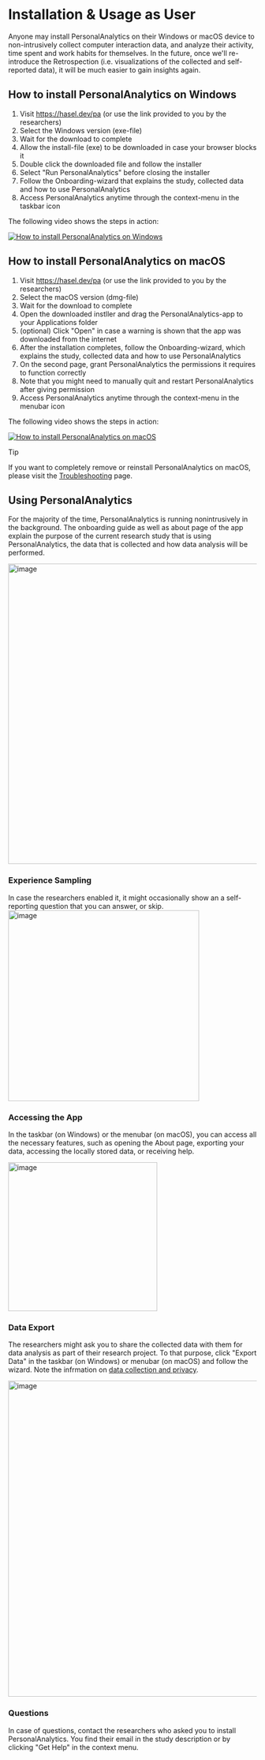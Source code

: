 # Installation & Usage as User
Anyone may install PersonalAnalytics on their Windows or macOS device to non-intrusively collect computer interaction data, and analyze their activity, time spent and work habits for themselves. In the future, once we'll re-introduce the Retrospection (i.e. visualizations of the collected and self-reported data), it will be much easier to gain insights again.

## How to install PersonalAnalytics on Windows
1. Visit https://hasel.dev/pa (or use the link provided to you by the researchers)
2. Select the Windows version (exe-file)
3. Wait for the download to complete
4. Allow the install-file (exe) to be downloaded in case your browser blocks it
5. Double click the downloaded file and follow the installer
6. Select "Run PersonalAnalytics" before closing the installer
7. Follow the Onboarding-wizard that explains the study, collected data and how to use PersonalAnalytics
8. Access PersonalAnalytics anytime through the context-menu in the taskbar icon

The following video shows the steps in action:

[![How to install PersonalAnalytics on Windows](https://markdown-videos-api.jorgenkh.no/youtube/70bempaQYFk)](https://youtu.be/70bempaQYFk)


## How to install PersonalAnalytics on macOS
1. Visit https://hasel.dev/pa (or use the link provided to you by the researchers)
2. Select the macOS version (dmg-file)
3. Wait for the download to complete
4. Open the downloaded instller and drag the PersonalAnalytics-app to your Applications folder
5. (optional) Click "Open" in case a warning is shown that the app was downloaded from the internet
6. After the installation completes, follow the Onboarding-wizard, which explains the study, collected data and how to use PersonalAnalytics
7. On the second page, grant PersonalAnalytics the permissions it requires to function correctly
8. Note that you might need to manually quit and restart PersonalAnalytics after giving permission
9. Access PersonalAnalytics anytime through the context-menu in the menubar icon

The following video shows the steps in action:

[![How to install PersonalAnalytics on macOS](https://markdown-videos-api.jorgenkh.no/youtube/ovfRzp3Ksgk)](https://youtu.be/ovfRzp3Ksgk)

> [!TIP]  
> If you want to completely remove or reinstall PersonalAnalytics on macOS, please visit the [Troubleshooting](TROUBLESHOOTING.md#macos-reinstalling-personalanalytics-from-scratch) page.


## Using PersonalAnalytics
For the majority of the time, PersonalAnalytics is running nonintrusively in the background.
The onboarding guide as well as about page of the app explain the purpose of the current research study that is using PersonalAnalytics, the data that is collected and how data analysis will be performed.

<img width="609" alt="image" src="https://github.com/HASEL-UZH/PersonalAnalytics/assets/5212692/60d43530-c270-4f23-9d4a-27c5e55431aa">

### Experience Sampling
In case the researchers enabled it, it might occasionally show an a self-reporting question that you can answer, or skip.
<img width="387" alt="image" src="https://github.com/HASEL-UZH/PersonalAnalytics/assets/5212692/26f4f706-76e3-4369-8b9d-cc22f48b0827">

### Accessing the App
In the taskbar (on Windows) or the menubar (on macOS), you can access all the necessary features, such as opening the About page, exporting your data, accessing the locally stored data, or receiving help.

<img width="302" alt="image" src="https://github.com/HASEL-UZH/PersonalAnalytics/assets/5212692/4b04426f-2bad-4969-91e8-85426698a3cd">

### Data Export
The researchers might ask you to share the collected data with them for data analysis as part of their research project. To that purpose, click "Export Data" in the taskbar (on Windows) or menubar (on macOS) and follow the wizard. Note the infrmation on [data collection and privacy](PRIVACY.md). 

<img width="641" alt="image" src="https://github.com/HASEL-UZH/PersonalAnalytics/assets/5212692/11c37ff9-a85b-4c45-adbf-2028cfe46a39">


### Questions
In case of questions, contact the researchers who asked you to install PersonalAnalytics. You find their email in the study description or by clicking "Get Help" in the context menu.
